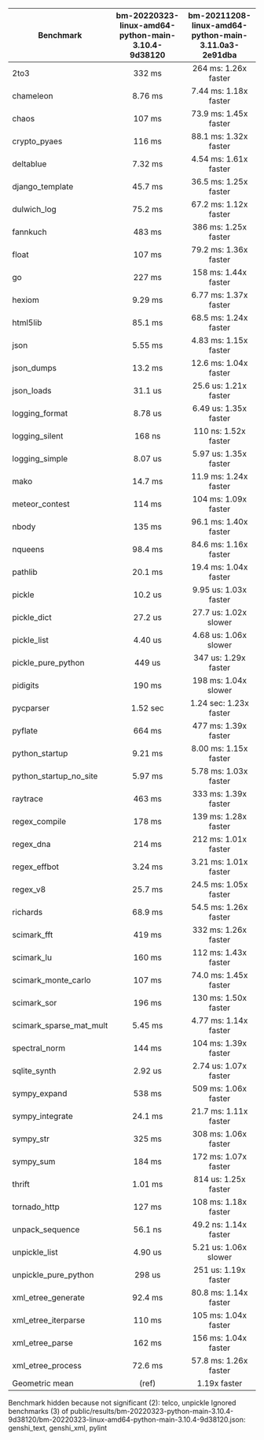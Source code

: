 | Benchmark               | bm-20220323-linux-amd64-python-main-3.10.4-9d38120 | bm-20211208-linux-amd64-python-main-3.11.0a3-2e91dba |
|-------------------------|:--------------------------------------------------:|:----------------------------------------------------:|
| 2to3                    | 332 ms                                             | 264 ms: 1.26x faster                                 |
| chameleon               | 8.76 ms                                            | 7.44 ms: 1.18x faster                                |
| chaos                   | 107 ms                                             | 73.9 ms: 1.45x faster                                |
| crypto_pyaes            | 116 ms                                             | 88.1 ms: 1.32x faster                                |
| deltablue               | 7.32 ms                                            | 4.54 ms: 1.61x faster                                |
| django_template         | 45.7 ms                                            | 36.5 ms: 1.25x faster                                |
| dulwich_log             | 75.2 ms                                            | 67.2 ms: 1.12x faster                                |
| fannkuch                | 483 ms                                             | 386 ms: 1.25x faster                                 |
| float                   | 107 ms                                             | 79.2 ms: 1.36x faster                                |
| go                      | 227 ms                                             | 158 ms: 1.44x faster                                 |
| hexiom                  | 9.29 ms                                            | 6.77 ms: 1.37x faster                                |
| html5lib                | 85.1 ms                                            | 68.5 ms: 1.24x faster                                |
| json                    | 5.55 ms                                            | 4.83 ms: 1.15x faster                                |
| json_dumps              | 13.2 ms                                            | 12.6 ms: 1.04x faster                                |
| json_loads              | 31.1 us                                            | 25.6 us: 1.21x faster                                |
| logging_format          | 8.78 us                                            | 6.49 us: 1.35x faster                                |
| logging_silent          | 168 ns                                             | 110 ns: 1.52x faster                                 |
| logging_simple          | 8.07 us                                            | 5.97 us: 1.35x faster                                |
| mako                    | 14.7 ms                                            | 11.9 ms: 1.24x faster                                |
| meteor_contest          | 114 ms                                             | 104 ms: 1.09x faster                                 |
| nbody                   | 135 ms                                             | 96.1 ms: 1.40x faster                                |
| nqueens                 | 98.4 ms                                            | 84.6 ms: 1.16x faster                                |
| pathlib                 | 20.1 ms                                            | 19.4 ms: 1.04x faster                                |
| pickle                  | 10.2 us                                            | 9.95 us: 1.03x faster                                |
| pickle_dict             | 27.2 us                                            | 27.7 us: 1.02x slower                                |
| pickle_list             | 4.40 us                                            | 4.68 us: 1.06x slower                                |
| pickle_pure_python      | 449 us                                             | 347 us: 1.29x faster                                 |
| pidigits                | 190 ms                                             | 198 ms: 1.04x slower                                 |
| pycparser               | 1.52 sec                                           | 1.24 sec: 1.23x faster                               |
| pyflate                 | 664 ms                                             | 477 ms: 1.39x faster                                 |
| python_startup          | 9.21 ms                                            | 8.00 ms: 1.15x faster                                |
| python_startup_no_site  | 5.97 ms                                            | 5.78 ms: 1.03x faster                                |
| raytrace                | 463 ms                                             | 333 ms: 1.39x faster                                 |
| regex_compile           | 178 ms                                             | 139 ms: 1.28x faster                                 |
| regex_dna               | 214 ms                                             | 212 ms: 1.01x faster                                 |
| regex_effbot            | 3.24 ms                                            | 3.21 ms: 1.01x faster                                |
| regex_v8                | 25.7 ms                                            | 24.5 ms: 1.05x faster                                |
| richards                | 68.9 ms                                            | 54.5 ms: 1.26x faster                                |
| scimark_fft             | 419 ms                                             | 332 ms: 1.26x faster                                 |
| scimark_lu              | 160 ms                                             | 112 ms: 1.43x faster                                 |
| scimark_monte_carlo     | 107 ms                                             | 74.0 ms: 1.45x faster                                |
| scimark_sor             | 196 ms                                             | 130 ms: 1.50x faster                                 |
| scimark_sparse_mat_mult | 5.45 ms                                            | 4.77 ms: 1.14x faster                                |
| spectral_norm           | 144 ms                                             | 104 ms: 1.39x faster                                 |
| sqlite_synth            | 2.92 us                                            | 2.74 us: 1.07x faster                                |
| sympy_expand            | 538 ms                                             | 509 ms: 1.06x faster                                 |
| sympy_integrate         | 24.1 ms                                            | 21.7 ms: 1.11x faster                                |
| sympy_str               | 325 ms                                             | 308 ms: 1.06x faster                                 |
| sympy_sum               | 184 ms                                             | 172 ms: 1.07x faster                                 |
| thrift                  | 1.01 ms                                            | 814 us: 1.25x faster                                 |
| tornado_http            | 127 ms                                             | 108 ms: 1.18x faster                                 |
| unpack_sequence         | 56.1 ns                                            | 49.2 ns: 1.14x faster                                |
| unpickle_list           | 4.90 us                                            | 5.21 us: 1.06x slower                                |
| unpickle_pure_python    | 298 us                                             | 251 us: 1.19x faster                                 |
| xml_etree_generate      | 92.4 ms                                            | 80.8 ms: 1.14x faster                                |
| xml_etree_iterparse     | 110 ms                                             | 105 ms: 1.04x faster                                 |
| xml_etree_parse         | 162 ms                                             | 156 ms: 1.04x faster                                 |
| xml_etree_process       | 72.6 ms                                            | 57.8 ms: 1.26x faster                                |
| Geometric mean          | (ref)                                              | 1.19x faster                                         |

Benchmark hidden because not significant (2): telco, unpickle
Ignored benchmarks (3) of public/results/bm-20220323-python-main-3.10.4-9d38120/bm-20220323-linux-amd64-python-main-3.10.4-9d38120.json: genshi_text, genshi_xml, pylint
